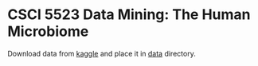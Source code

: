 # CSCI 5523 Data Mining: The Human Microbiome

Download data from [kaggle](https://www.kaggle.com/antaresnyc/human-metagenomics) and place it in [data](data) directory.
